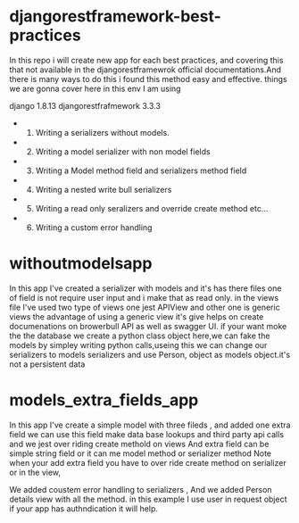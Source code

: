 # djangorestframework-best-practices 


In this repo i will create new app for each best practices, and covering this that not available in the djangorestframewrok official documentations.And there is many ways to do this i found this method easy and effective. things we are gonna cover here in this env I am using 

django 1.8.13 
djangorestfrafmework 3.3.3

- 1. Writing a serializers without models. 
- 2. Writing a model serializer with non model fields 
- 3. Writing a Model method field and serializers method field 
- 4. Writing a nested write bull serializers 
- 5. Writing a read only seralizers and override create method etc... 
- 6. Writing a custom error handling  

# withoutmodelsapp

In this app I've created a serializer with models and it's has there files one of field is not require user input and i make that as read only. in the views file I've used two type of views one jest APIView and other one is generic views the advantage of using a generic view it's give helps on create documenations on browerbull API as well as swagger UI. if your want moke the the database we create a python class object here,we can fake the models by simpley writing python calls,useing this we can change our serializers to models serializers and use Person, object as models object.it's not a persistent data

# models_extra_fields_app

In this app I've create a simple model with three fileds , and added one extra field we can use this field make data base lookups and 
third party api calls and we jest over riding create methold on views And extra field can be simple string field or 
it can me model method or serializer method Note when your add extra field you have to over ride create method on serializer or in the view,

We added coustem error handling to serializers , And we added Person details view with all the method. in this example
I use user in request object if your app has authndication it will help.